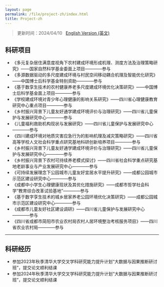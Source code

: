 ```yaml
---
layout: page
permalink: /file/project-zh/index.html
title: Project-zh
---
```


> 更新时间：2024/04/10 &nbsp; [English Version (英文)](https://longyistar.github.io/awards/)

## 科研项目

- 《多元复杂居住满意度视角下农村建成环境形成机理、测度方法及治理策略研究》——国家自然科学基金委面上项目————参与
- 《多源数据驱动的多尺度建成环境与村民空间移动耦合机理及智能优化研究》——中国博士后科学基金特别资助————参与
- 《基于数孪生技术的农村健康养老多尺度建成环境优化决策研究》——中国博士后科学基金面上项目————参与
- 《学校建成环境对青少年心理健康的影响关系研究》——四川省心理健康教育研究中心重点项目————参与
- 《乡村振兴背景下儿童友好通学建成环境评价与治理研究》——四川省儿童保护与发展研究中心————参与
- 《儿童福利救助机构现状与发展研究》——四川省儿童保护与发展研究中心————参与
- 《四川建成环境对地质灾害应急行为的影响机理及减灾策略研究》——四川省高等学校人文社会科学重点研究基地科研创新培养项目————参与
- 《乡村振兴背景下儿童友好通学建成环境评价与治理研究》——四川省儿童保护与发展研究中心————参与
- 《乡村振兴背景下农村可持续养老模式探讨》——四川省社会科学重点研究基地老龄事业与产业发展研究中心————参与
- 《可持续发展理念下公园城市儿童友好宜居水平提升研究》——成都公园城市示范区建设研究中心————参与
- 《成都中小学生心理健康现状及其优化措施研究》——成都市哲学社会科学“教育综合改革试验基地”————参与
- 《基于数字孪生技术的城乡居家养老公园环境优化决策研究》——成都公园城市示范区建设研究中心————参与
- 《成都市儿童友好社区建设调研》——四川省儿童保护与发展研究中心————参与
- 《四川省成都市简阳市农业农村局农村人居环境整治考核服务项目》——四川省农业农村局————参与
---
## 科研经历

- 参加2023年秋季清华大学交叉学科研究能力提升计划“大数据与因果推断研讨班”，提交论文顺利结课
- 参加2024年秋季清华大学交叉学科研究能力提升计划“大数据与因果推断研讨班”，提交论文顺利结课

